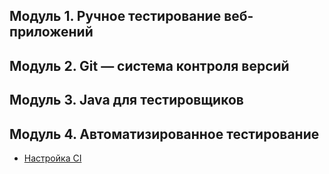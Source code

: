 ## Модуль 1. Ручное тестирование веб-приложений

## Модуль 2. Git — система контроля версий 

## Модуль 3. Java для тестировщиков

## Модуль 4. Автоматизированное тестирование

* [Настройка CI](Setting_CI_GitHub_Actions_for_gradle_java.md)
